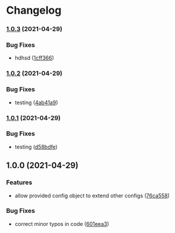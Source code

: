 # Changelog

### [1.0.3](https://www.github.com/rramo012/testing-123/compare/v1.0.2...v1.0.3) (2021-04-29)


### Bug Fixes

* hdhsd ([1cff366](https://www.github.com/rramo012/testing-123/commit/1cff366250cce434f61b8430ccd82cb0064285cc))

### [1.0.2](https://www.github.com/rramo012/testing-123/compare/v1.0.1...v1.0.2) (2021-04-29)


### Bug Fixes

* testing ([4ab41a9](https://www.github.com/rramo012/testing-123/commit/4ab41a94ef5206da922382faf0cb984026213fff))

### [1.0.1](https://www.github.com/rramo012/testing-123/compare/v1.0.0...v1.0.1) (2021-04-29)


### Bug Fixes

* testing ([d58bdfe](https://www.github.com/rramo012/testing-123/commit/d58bdfee114a7619e1a6e08986706d42319e716f))

## 1.0.0 (2021-04-29)


### Features

* allow provided config object to extend other configs ([76ca558](https://www.github.com/rramo012/testing-123/commit/76ca5583132106e005de4ada70501a29914a7885))


### Bug Fixes

* correct minor typos in code ([601eea3](https://www.github.com/rramo012/testing-123/commit/601eea30ed087a7bb49dbc35d978bb5b1068ff9e))
